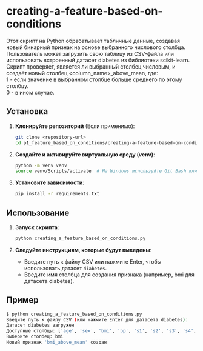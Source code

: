 # creating-a-feature-based-on-conditions
Этот скрипт на Python обрабатывает табличные данные, создавая новый бинарный признак на основе выбранного числового столбца. Пользователь может загрузить свою таблицу из CSV-файла или использовать встроенный датасет diabetes из библиотеки scikit-learn. Скрипт проверяет, является ли выбранный столбец числовым, и создаёт новый столбец <column_name>_above_mean, где:  
  1 - если значение в выбранном столбце больше среднего по этому столбцу.  
  0 - в ином случае.  

## Установка

1. **Клонируйте репозиторий** (Если применимо):
   ```bash
   git clone <repository-url>
   cd p1_feature_based_on_conditions/creating-a-feature-based-on-conditions
   ```

2. **Создайте и активируйте виртуальную среду (venv)**:
   ```bash
   python -m venv venv
   source venv/Scripts/activate  # На Windows используйте Git Bash или Powershell
   ```

3. **Установите зависимости**:
   ```bash
   pip install -r requirements.txt
   ```

## Использование

1. **Запуск скрипта**:
   ```bash
   python creating_a_feature_based_on_conditions.py
   ```

2. **Следуйте инструкциям, которые будут выведены**:
   - Введите путь к файлу CSV или нажмите Enter, чтобы использовать датасет `diabetes`.  
   - Введите имя столбца для создания признака (например, bmi для датасета diabetes).

## Пример

```bash
$ python creating_a_feature_based_on_conditions.py
Введите путь к файлу CSV (или нажмите Enter для датасета diabetes): 
Датасет diabetes загружен
Доступные столбцы: ['age', 'sex', 'bmi', 'bp', 's1', 's2', 's3', 's4', 's5', 's6']
Выберите столбец: bmi
Новый признак 'bmi_above_mean' создан
```
